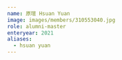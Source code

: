 ```yaml
---
name: 原瑄 Hsuan Yuan 
image: images/members/310553040.jpg 
role: alumni-master
enteryear: 2021
aliases:
  - hsuan yuan
---
```


